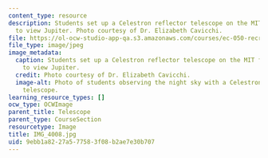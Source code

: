 ```yaml
---
content_type: resource
description: Students set up a Celestron reflector telescope on the MIT front steps,
  to view Jupiter. Photo courtesy of Dr. Elizabeth Cavicchi.
file: https://ol-ocw-studio-app-qa.s3.amazonaws.com/courses/ec-050-recreate-experiments-from-history-inform-the-future-from-the-past-galileo-january-iap-2010/9ebb1a8227a577583f08b2ae7e30b707_IMG_4008.jpg
file_type: image/jpeg
image_metadata:
  caption: Students set up a Celestron reflector telescope on the MIT front steps,
    to view Jupiter.
  credit: Photo courtesy of Dr. Elizabeth Cavicchi.
  image-alt: Photo of students observing the night sky with a Celestron reflector
    telescope.
learning_resource_types: []
ocw_type: OCWImage
parent_title: Telescope
parent_type: CourseSection
resourcetype: Image
title: IMG_4008.jpg
uid: 9ebb1a82-27a5-7758-3f08-b2ae7e30b707
---
```

